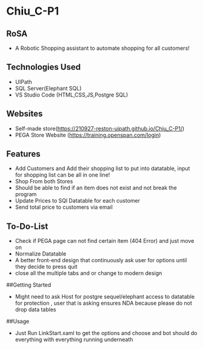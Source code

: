 # Chiu_C-P1

## RoSA

  - A Robotic Shopping assistant to automate shopping for all customers!

  ## Technologies Used

  - UIPath
  - SQL Server(Elephant SQL)
  - VS Studio Code (HTML,CSS,JS,Postgre SQL)

  ## Websites

  - Self-made store(https://210927-reston-uipath.github.io/Chiu_C-P1/)
  - PEGA Store Website (https://training.openspan.com/login)
  
  ## Features
 
  - Add Customers and Add their shopping list to put into datatable, input for shopping list can be all in one line!
  - Shop From both Stores
  - Should be able to find if an item does not exist and not break the program
  - Update Prices to SQl Datatable for each customer
  - Send total price to customers via email
  
  ## To-Do-List
  
  - Check if PEGA page can not find certain item (404 Error) and just move on
  - Normalize Datatable
  - A better front-end design that continuously ask user for options until they decide to press quit
  - close all the multiple tabs and or change to modern design
  
  ##Getting Started
  
  - Might need to ask Host for postgre sequel/elephant access to datatable for protection , user that is asking ensures NDA because please do not drop data tables
  
  ##Usage
  
  - Just Run LinkStart.xaml to get the options and choose and bot should do everything with everything running underneath
  
  
  
